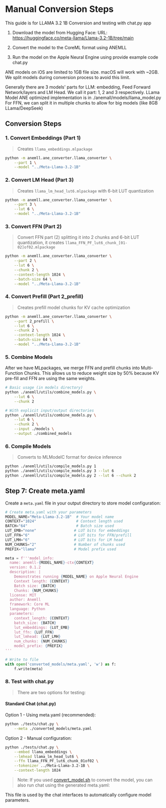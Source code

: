 # Manual Conversion Steps

This guide is for LLAMA 3.2 1B Conversion and testing with chat.py app

1. Download the model from Hugging Face:
   URL: https://huggingface.co/meta-llama/Llama-3.2-1B/tree/main   

2. Convert the model to the CoreML format using ANEMLL
3. Run the model on the Apple Neural Engine using provide example code chat.py

ANE models on iOS are limited to 1GB file size. macOS will work with ~2GB.
We split models during conversion process to avoid this limit.

Generally there are 3 models' parts for LLM:  embedding, Feed Forward Network/layers and LM Head.
We call it part: 1, 2 and 3 respectively.
LLama Model ANE optimized implementation is in ./anemall/models/llama_model.py
For FFN, we can split it in multiple chunks to allow for big models (like 8GB LLama/DeepSeek)

## Conversion Steps

### 1. Convert Embeddings (Part 1)
> Creates `llama_embeddings.mlpackage`

```bash
python -m anemll.ane_converter.llama_converter \
    --part 1 \
    --model "../Meta-Llama-3.2-1B"
```

### 2. Convert LM Head (Part 3)
> Creates `llama_lm_head_lut6.mlpackage` with 6-bit LUT quantization
```bash
python -m anemll.ane_converter.llama_converter \
    --part 3 \
    --lut 6 \
    --model "../Meta-Llama-3.2-1B"
```

### 3. Convert FFN (Part 2)
> Convert FFN part (2) splitting it into 2 chunks and 6-bit LUT quantization, 
it creates `llama_FFN_PF_lut6_chunk_[01-02]of02.mlpackage`
```bash
python -m anemll.ane_converter.llama_converter \
    --part 2 \
    --lut 6 \
    --chunk 2 \
    --context-length 1024 \
    --batch-size 64 \
    --model "../Meta-Llama-3.2-1B"
```

### 4. Convert Prefill (Part 2_prefill)
> Creates prefill model chunks for KV cache optimization
```bash
python -m anemll.ane_converter.llama_converter \
    --part 2_prefill \
    --lut 6 \
    --chunk 2 \
    --context-length 1024 \
    --batch-size 64 \
    --model "../Meta-Llama-3.2-1B"
```

### 5. Combine Models
After we have MLpackages, we merge FFN and prefill chunks into Multi-Function Chunks.
This allows us to reduce weight size by 50% because KV pre-fill and FFN are using the same weights.

```bash
# Basic usage (in models directory)
python ./anemll/utils/combine_models.py \
    --lut 6 \
    --chunk 2

# With explicit input/output directories
python ./anemll/utils/combine_models.py \
    --lut 6 \
    --chunk 2 \
    --input ./models \
    --output ./combined_models
```

### 6. Compile Models
> Converts to MLModelC format for device inference
```bash
python ./anemll/utils/compile_models.py 1
python ./anemll/utils/compile_models.py 3 --lut 6
python ./anemll/utils/compile_models.py 2 --lut 6 --chunk 2
```

## Step 7: Create meta.yaml

Create a `meta.yaml` file in your output directory to store model configuration:

```python
# Create meta.yaml with your parameters
MODEL_NAME="Meta-Llama-3.2-1B"  # Your model name
CONTEXT="1024"                  # Context length used
BATCH="64"                      # Batch size used
LUT_EMB="none"                 # LUT bits for embeddings
LUT_FFN="6"                    # LUT bits for FFN/prefill
LUT_LMH="6"                    # LUT bits for LM head
NUM_CHUNKS="2"                 # Number of chunks used
PREFIX="llama"                 # Model prefix used

meta = f'''model_info:
  name: anemll-{MODEL_NAME}-ctx{CONTEXT}
  version: 0.1.2
  description: |
    Demonstrates running {MODEL_NAME} on Apple Neural Engine
    Context length: {CONTEXT}
    Batch size: {BATCH}
    Chunks: {NUM_CHUNKS}
  license: MIT
  author: Anemll
  framework: Core ML
  language: Python
  parameters:
    context_length: {CONTEXT}
    batch_size: {BATCH}
    lut_embeddings: {LUT_EMB}
    lut_ffn: {LUT_FFN}
    lut_lmhead: {LUT_LMH}
    num_chunks: {NUM_CHUNKS}
    model_prefix: {PREFIX}
'''

# Write to file
with open('converted_models/meta.yaml', 'w') as f:
    f.write(meta)
```


### 8. Test with chat.py
> There are two options for testing:

#### Standard Chat (chat.py)

 Option 1 - Using meta.yaml (recommended):
 ```bash
 python ./tests/chat.py \
     --meta ./converted_models/meta.yaml
 ```
 
 Option 2 - Manual configuration:
 ```bash
 python ./tests/chat.py \
     --embed llama_embeddings \
     --lmhead llama_lm_head_lut6 \
     --ffn llama_FFN_PF_lut6_chunk_01of02 \
     --tokenizer ../Meta-Llama-3.2-1B \
     --context-length 1024
 ```

> Note: If you used [convert_model.sh](convert_model.md) to convert the model, you can also run chat using the generated meta.yaml: 

This file is used by the chat interfaces to automatically configure model parameters.